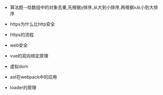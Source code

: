 - 算法题--给数组中的对象去重,先根据y排序,从大到小排序,再根据x从小到大排序

- https为什么比http安全

- https的流程

- web安全

- vue的双向绑定原理

- 虚拟dom

- ast在webpack中的应用

- loader的原理

  